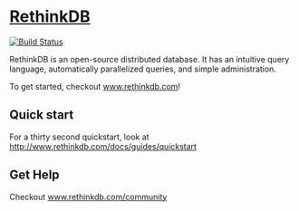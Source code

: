 [RethinkDB](http://www.rethinkdb.com)
=================

[![Build Status](https://travis-ci.org/[rethinkdb]/[rethinkdb].png?branch=next)](https://travis-ci.org/[rethinkdb]/[rethinkdb])

RethinkDB is an open-source distributed database. It has an intuitive
query language, automatically parallelized queries, and simple
administration.

To get started, checkout www.rethinkdb.com!

Quick start
-----------

For a thirty second quickstart, look at http://www.rethinkdb.com/docs/guides/quickstart

Get Help
--------

Checkout www.rethinkdb.com/community



